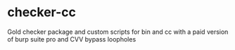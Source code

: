 # checker-cc
Gold checker package and custom scripts for bin and cc with a paid version of burp suite pro and CVV bypass loopholes
